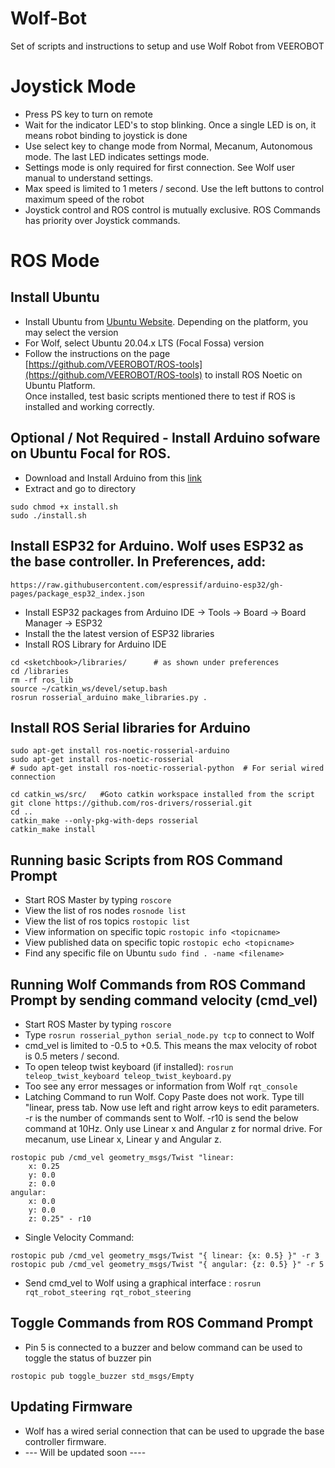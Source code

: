 # Wolf-Bot
Set of scripts and instructions to setup and use Wolf Robot from VEEROBOT
# Joystick Mode
* Press PS key to turn on remote
* Wait for the indicator LED's to stop blinking. Once a single LED is on, it means robot binding to joystick is done
* Use select key to change mode from Normal, Mecanum, Autonomous mode. The last LED indicates settings mode.
* Settings mode is only required for first connection. See Wolf user manual to understand settings. 
* Max speed is limited to 1 meters / second. Use the left buttons to control maximum speed of the robot
* Joystick control and ROS control is mutually exclusive. ROS Commands has priority over Joystick commands. 

# ROS Mode
## Install Ubuntu 
* Install Ubuntu from [Ubuntu Website](https://ubuntu.com/#download). Depending on the platform, you may select the version
* For Wolf, select Ubuntu 20.04.x LTS (Focal Fossa) version
* Follow the instructions on the page [https://github.com/VEEROBOT/ROS-tools](https://github.com/VEEROBOT/ROS-tools) to install ROS Noetic on Ubuntu Platform. <br />Once installed, test basic scripts mentioned there to test if ROS is installed and working correctly. 

## Optional / Not Required - Install Arduino sofware on Ubuntu Focal for ROS.
* Download and Install Arduino from this [link](https://www.arduino.cc/en/software)<br />
* Extract and go to directory<br />
```
sudo chmod +x install.sh
sudo ./install.sh
```
## Install ESP32 for Arduino. Wolf uses ESP32 as the base controller. In Preferences, add:
```https://raw.githubusercontent.com/espressif/arduino-esp32/gh-pages/package_esp32_index.json```
* Install ESP32 packages from Arduino IDE -> Tools -> Board -> Board Manager -> ESP32
* Install the the latest version of ESP32 libraries
* Install ROS Library for Arduino IDE
```
cd <sketchbook>/libraries/		# as shown under preferences
cd /libraries
rm -rf ros_lib
source ~/catkin_ws/devel/setup.bash
rosrun rosserial_arduino make_libraries.py .
```
## Install ROS Serial libraries for Arduino
```
sudo apt-get install ros-noetic-rosserial-arduino
sudo apt-get install ros-noetic-rosserial
# sudo apt-get install ros-noetic-rosserial-python  # For serial wired connection

cd catkin_ws/src/   #Goto catkin workspace installed from the script
git clone https://github.com/ros-drivers/rosserial.git
cd ..
catkin_make --only-pkg-with-deps rosserial
catkin_make install
```
## Running basic Scripts from ROS Command Prompt
* Start ROS Master by typing ```roscore```
* View the list of ros nodes ```rosnode list```
* View the list of ros topics ```rostopic list```
* View information on specific topic ```rostopic info <topicname>```
* View published data on specific topic ```rostopic echo <topicname>```
* Find any specific file on Ubuntu ```sudo find . -name <filename>```

## Running Wolf Commands from ROS Command Prompt by sending command velocity (cmd_vel)
* Start ROS Master by typing ```roscore```
* Type ```rosrun rosserial_python serial_node.py tcp``` to connect to Wolf
* cmd_vel is limited to -0.5 to +0.5. This means the max velocity of robot is 0.5 meters / second. 
* To open teleop twist keyboard (if installed): ```rosrun teleop_twist_keyboard teleop_twist_keyboard.py```
* Too see any error messages or information from Wolf ```rqt_console```
* Latching Command to run Wolf. Copy Paste does not work. Type till "linear, press tab. Now use left and right arrow keys to edit parameters. -r is the number of commands sent to Wolf. -r10 is send the below command at 10Hz. Only use Linear x and Angular z for normal drive. For mecanum, use Linear x, Linear y and Angular z. 
```
rostopic pub /cmd_vel geometry_msgs/Twist "linear:
	x: 0.25												
	y: 0.0
	z: 0.0
angular:
	x: 0.0
	y: 0.0
	z: 0.25" - r10	
```
* Single Velocity Command:
```
rostopic pub /cmd_vel geometry_msgs/Twist "{ linear: {x: 0.5} }" -r 3
rostopic pub /cmd_vel geometry_msgs/Twist "{ angular: {z: 0.5} }" -r 5
```
* Send cmd_vel to Wolf using a graphical interface : ```rosrun rqt_robot_steering rqt_robot_steering```

## Toggle Commands from ROS Command Prompt
* Pin 5 is connected to a buzzer and below command can be used to toggle the status of buzzer pin
```
rostopic pub toggle_buzzer std_msgs/Empty
```

## Updating Firmware
* Wolf has a wired serial connection that can be used to upgrade the base controller firmware. 
*  --- Will be updated soon ----
